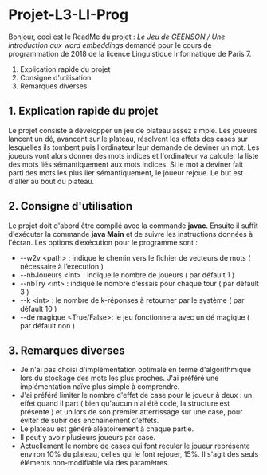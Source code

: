 # Projet-L3-LI-Prog

Bonjour, ceci est le ReadMe du projet : *Le Jeu de GEENSON / Une introduction aux word embeddings* demandé pour le cours de programmation de 2018 de la licence Linguistique Informatique de Paris 7.

1. Explication rapide du projet
2. Consigne d'utilisation
3. Remarques diverses

## 1. Explication rapide du projet
Le projet consiste à développer un jeu de plateau assez simple.
Les joueurs lancent un dé, avancent sur le plateau, résolvent les effets des cases sur lesquelles ils tombent puis l'ordinateur leur demande de deviner un mot.
Les joueurs vont alors donner des mots indices et l'ordinateur va calculer la liste des mots liés sémantiquement aux mots indices.
Si le mot à deviner fait parti des mots les plus lier sémantiquement, le joueur rejoue. Le but est d'aller au bout du plateau.

## 2. Consigne d'utilisation
Le projet doit d'abord être compilé avec la commande **javac**.
Ensuite il suffit d'exécuter la commande **java Main** et de suivre les instructions données à l'écran.
Les options d’exécution pour le programme sont :
- --w2v \<path\> : indique le chemin vers le fichier de vecteurs de mots ( nécessaire à l’exécution )
- --nbJoueurs \<int\> : indique le nombre de joueurs ( par défault 1 )
- --nbTry \<int\> : indique le nombre d’essais pour chaque tour ( par défault 3 )
- --k \<int\> : le nombre de k-réponses à retourner par le système ( par défault 10 )
- --dé magique \<True/False\>: le jeu fonctionnera avec un dé magique ( par défault non )

## 3. Remarques diverses
- Je n'ai pas choisi d'implémentation optimale en terme d'algorithmique lors du stockage des mots les plus proches. J'ai préféré une implémentation naïve plus simple à comprendre.
- J'ai préféré limiter le nombre d'effet de case pour le joueur à deux : un effet quand il part ( bien qu'aucun n'ai été codé, la structure est présente ) et un lors de son premier atterrissage sur une case, pour éviter de subir des enchaînement d'effets.
- Le plateau est généré aléatoirement à chaque partie.
- Il peut y avoir plusieurs joueurs par case.
- Actuellement le nombre de cases qui font reculer le joueur représente environ 10% du plateau, celles qui le font rejouer, 15%. Il s'agit des seuls éléments non-modifiable via des paramètres. 
